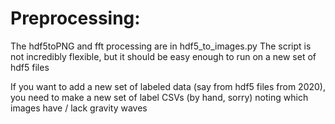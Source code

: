 # Preprocessing:
The hdf5toPNG and fft processing are in hdf5_to_images.py
The script is not incredibly flexible, but it should be easy enough to run on a new set of hdf5 files

If you want to add a new set of labeled data (say from hdf5 files from 2020), you need to make a new set of label CSVs (by hand, sorry) noting which images have / lack gravity waves
